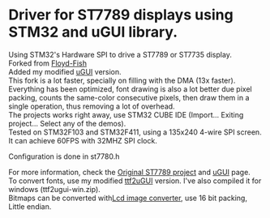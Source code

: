 # Driver for ST7789 displays using STM32 and uGUI library.
Using STM32's Hardware SPI to drive a ST7789 or ST7735 display.<br>
Forked from [Floyd-Fish](https://github.com/Floyd-Fish/ST7789-STM32)<br>
Added my modified [uGUI](https://github.com/deividalfa/UGUI) version.<br>
This fork is a lot faster, specially on filling with the DMA (13x faster).<br>
Everything has been optimized, font drawing is also a lot better due pixel packing, counts the same-color consecutive pixels,
then draw them in a single operation, thus removing a lot of overhead.<br>
The projects works right away, use STM32 CUBE IDE (Import... Exiting project... Select any of the demos).<br>
Tested on STM32F103 and STM32F411, using a 135x240 4-wire SPI screen.<br>
It can achieve 60FPS with 32MHZ SPI clock.<br>

Configuration is done in st7780.h <br>

For more information, check the [Original ST7789 project](https://github.com/Floyd-Fish/ST7789-STM32) and [uGUI](https://github.com/achimdoebler/UGUI) page.<br>
To convert fonts, use my modified [ttf2uGUI](https://github.com/deividalfa/ttf2ugui) version. I've also compiled it for windows (ttf2ugui-win.zip).<br>
Bitmaps can be converted with[Lcd image converter](https://sourceforge.net/projects/lcd-image-converter/), use 16 bit packing, Little endian.<br>
